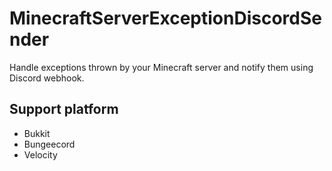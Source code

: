 # MinecraftServerExceptionDiscordSender

Handle exceptions thrown by your Minecraft server and notify them using Discord webhook.

## Support platform

- Bukkit
- Bungeecord
- Velocity
